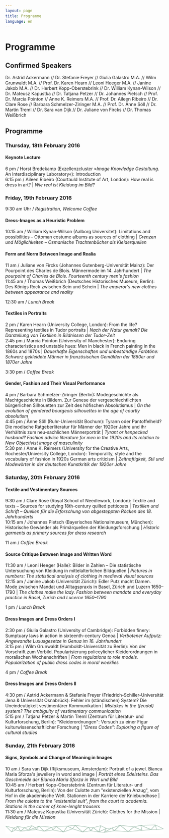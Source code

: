 ```yaml
---
layout: page
title: Programme
language: en
---
```


# Programme 

## Confirmed Speakers
Dr. Astrid Ackermann // Dr. Stefanie Freyer // Giulia Galastro M.A. // Wilm Grunwaldt M.A. // Prof. Dr. Karen Hearn // Leoni Heeger M.A. // Janine Jakob M.A. // Dr. Herbert Kopp-Oberstebrink // Dr. William Kynan-Wilson // Dr. Mateusz Kapustka // Dr. Tatjana Petzer // Dr. Johannes Pietsch // Prof. Dr. Marcia Pointon // Anne K. Reimers M.A. // Prof. Dr. Aileen Ribeiro // Dr. Clare Rose // Barbara Schmelzer-Ziringer M.A. // Prof. Dr. Änne Söll // Dr. Martin Treml // Dr. Sara van Dijk // Dr. Juliane von Fircks // Dr. Thomas Weißbrich 

 
## Programme

### Thursday, 18th February 2016

#### Keynote Lecture
6 pm / Horst Bredekamp (Exzellenzcluster »*Image Knowledge Gestaltung*. An Interdisciplinary Laboratory«): Introduction   
6:15 pm / Aileen Ribeiro (Courtauld Institute of Art, London): How real is dress in art? | *Wie real ist Kleidung im Bild?*

### Friday, 19th February 2016

9:30 am Uhr / *Registration, Welcome Coffee*

#### Dress-Images as a Heuristic Problem
10:15 am / William Kynan-Wilson (Aalborg Universitet): Limitations and possibilities – Ottoman costume albums as sources of clothing | *Grenzen und Möglichkeiten – Osmanische Trachtenbücher als Kleiderquellen*

#### Form and Norm Between Image and Realia
11 am / Juliane von Fircks (Johannes Gutenberg-Universität Mainz): Der Pourpoint des Charles de Blois. Männermode im 14. Jahrhundert | *The pourpoint of Charles de Blois. Fourteenth century men's fashion*  
11:45 am / Thomas Weißbrich (Deutsches Historisches Museum, Berlin): Des Königs Rock zwischen Sein und Schein | *The emperor's new clothes between appearance and reality*   

12:30 am / *Lunch Break*

#### Textiles in Portraits
2 pm / Karen Hearn (University College, London): From the life? Representing textlies in Tudor portraits | *Nach der Natur gemalt? Die Darstellung von Textilien in Bildnissen der Tudor-Zeit*   
2:45 pm / Marcia Pointon (University of Manchester): Enduring characteristics and unstable hues: Men in black in French painting in the 1860s and 1870s | *Dauerhafte Eigenschaften und unbeständige Farbtöne: Schwarz gekleidete Männer in französischen Gemälden der 1860er und 1870er Jahre*

3:30 pm / *Coffee Break*

#### Gender, Fashion and Their Visual Performance
4 pm / Barbara Schmelzer-Ziringer (Berlin): Modegeschichte als Machtgeschichte in Bildern. Zur Genese der vergeschlechtlichten bürgerlichen Silhouetten zur Zeit des höfischen Absolutismus | *On the evolution of gendered bourgeois silhouettes in the age of courtly absolutism*   
4:45 pm / Änne Söll (Ruhr-Universität Bochum): Tyrann oder Pantoffelheld? Die modische Ratgeberliteratur für Männer der 1920er Jahre und ihr Verhältnis zum neu-sachlichen Männerporträt | *Tyrant or henpecked husband? Fashion advice literature for men in the 1920s and its relation to New Objectivist image of masculinity*   
5:30 pm / Anne K. Reimers (University for the Creative Arts, Rochester/University College, London): Temporality, style and the vocabulary of fashion in 1920s German arts criticism | *Zeithaftigkeit, Stil und Modewörter in der deutschen Kunstkritik der 1920er Jahre*

### Saturday, 20th February 2016

#### Textile and Vestimentary Sources
9:30 am / Clare Rose (Royal School of Needlework, London): Textile and texts – Sources for studying 18th-century quilted petticoats | *Textilien und Schrift – Quellen für die Erforschung von abgesteppten Röcken des 18. Jahrhunderts*   
10:15 am / Johannes Pietsch (Bayerisches Nationalmuseum, München): Historische Gewänder als Primärquellen der Kleidungsforschung | *Historic garments as primary sources for dress research*

11 am / *Coffee Break*

#### Source Critique Between Image and Written Word
11:30 am / Leoni Heeger (Halle): Bilder in Zahlen – Die statistische Untersuchung von Kleidung in mittelalterlichen Bildquellen | *Pictures in numbers: The statistical analysis of clothing in medieval visual sources*   
12:15 am / Janine Jakob (Universität Zürich): Edler Putz macht Damen. Mode zwischen Mandat und Alltagspraxis in Basel, Zürich und Luzern 1650–1790 | *The clothes make the lady. Fashion between mandate and everyday practice in Basel, Zurich and Lucerne 1650–1790*

1 pm / *Lunch Break*

#### Dress Images and Dress Orders I
2:30 pm / Giulia Galastro (University of Cambridge): Forbidden finery: Sumptuary laws in action in sixteenth-century Genoa | *Verbotener Aufputz: Angewandte Luxusgesetze in Genua im 16. Jahrhundert*   
3:15 pm / Wilm Grunwaldt (Humboldt-Universität zu Berlin): Von der Vorschrift zum Vorbild. Popularisierung policeylicher Kleiderordnungen in moralischen Wochenschriften | *From regulations to role models. Popularization of public dress codes in moral weeklies*

4 pm / *Coffee Break*

#### Dress Images and Dress Orders II
4:30 pm / Astrid Ackermann & Stefanie Freyer (Friedrich-Schiller-Universität Jena & Universität Osnabrück): Fehler im (ständischen) System? Die Uneindeutigkeit vestimentärer Kommunikation | *Mistakes in the (feudal) system? The ambiguity of vestimentary communication*   
5:15 pm / Tatjana Petzer & Martin Treml (Zentrum für Literatur- und Kulturforschung, Berlin): "Kleiderordnungen": Versuch zu einer Figur kulturwissenschaftlicher Forschung | *"Dress Codes": Exploring a figure of cultural studies*

### Sunday, 21th February 2016

#### Signs, Symbols and Change of Meaning in Images
10 am / Sara van Dijk (Rijksmuseum, Amsterdam): Portrait of a jewel. Bianca Maria Sforza's jewellery in word and image | *Porträt eines Edelsteins. Das Geschmeide der Bianca Maria Sforza in Wort und Bild*   
10:45 am / Herbert Kopp-Oberstebrink (Zentrum für Literatur- und Kulturforschung, Berlin): Von der Culotte zum "existenziellen Anzug", vom Hof in die akademische Welt. Stationen in der Karriere der Kniebundhose | *From the culotte to the "existential suit", from the court to academia. Stations in the career of knee-lenght trousers*   
11:30 am / Mateusz Kapustka (Universität Zürich): Clothes for the Mission | *Kleidung für die Mission*    

![Separator](../images/separator.png)

